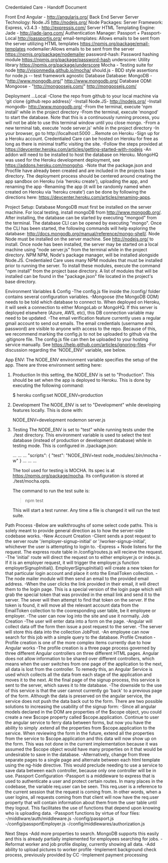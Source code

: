 
Credentialed Care - Handoff Document

Front End
   Angular - http://angularjs.org/
Back End
   Server
      Server Technology: Node.JS http://nodejs.org/
   Node Packages:
      Server Framework: Express, v3.4.3 - http://expressjs.com/
      Server HTML Templating Engine: Jade - http://jade-lang.com/
      Authentication Manager: Passport + Passport-Local  http://passportjs.org/
      email-templates: Allows emails to be sent from the server utilizing HTML templates https://npmjs.org/package/email-templates
      nodemailer:Allows emails to be sent from the server https://npmjs.org/package/nodemailer
      password-hash: Password hashing module https://npmjs.org/package/password-hash
      underscore: Utility library https://npmjs.org/package/underscore
      Mocha - Testing suite for node http://visionmedia.github.io/mocha/
      should.js - BDD style assertions for node.js -- test framework agnostic
Database
   Database: MongoDB - "http://www.mongodb.org/" http://www.mongodb.org/
   Database ODM: Mongoose - "http://mongoosejs.com/" http://mongoosejs.com/

Deployment
   ...Local
      -Clone the repo from github to your local machine via 'git clone {github repo address}'
      -Install Node.JS- http://nodejs.org/
      -Install mongodb- http://www.mongodb.org/
      -From the terminal, execute 'npm install' while in the project directory
      -From the terminal, execute 'mongod' to start the database.  Note that this is a continuously running process, you will not be able to use this terminal window until you close mongo.
      -From a new terminal tab, execute 'node server.js' while in the project directory
      -In your browser, go to http://localhost:5000
   ...Remote on Heroku
      -Sign up for a Heroku account.  Credentialed Care can be hosted on Heroku for free as long as there is minimal traffic visiting the site.
      -Follow the steps provided at https://devcenter.heroku.com/articles/getting-started-with-nodejs
         -An addon will need to be installed to host the database on Heroku.  MongoHQ was used for the Heroku development deployment, see https://addons.heroku.com/mongohq.
         -Note that the package.json and Procfile have already been created and are included in the projects base directory.  The deployment process should be centered around creating the app sandbox on Heroku (via 'heroku create'), uploading the app, and renaming the app
            -Renaming the app (it will be randomly named when created on Heroku via 'heroku create') can be done by following the directions here: https://devcenter.heroku.com/articles/renaming-apps.

Project Setup:
   Database
      MongoDB must first be installed on the server machine.  For local testing, install mongoDB from http://www.mongodb.org/.  After installing, the database can be started by executing "mongod" from the terminal.  The database CLI can be opened by executing "mongo".  Once the CLI has been started, the following commands will help exploring the database: http://docs.mongodb.org/manual/reference/mongo-shell/.
   Node
      Node must be installed on the server machine. See http://nodejs.org/ to install.  Once node has been installed, the server may be started on a local machine using "node server.js" from the terminal while in the project directory.
   NPM
      NPM, Node's package manager, will be installed alongside Node.JS.  Credentialed Care uses many NPM modules that must be installed prior to running the server.  To install these modules, execute the command "npm install" from the project base directory.  A list of modules that will be installed can be found in the "package.json" file located in the project's base directory.

Environment Variables & Config
   -The config.js file inside the /config/ folder contains several configuration variables.
      -Mongoose (the MongoDB ODM) needs to be told which database to connect to.  When deployed on Heroku, it will seek a connection to either MongoLab or MongoHQ.  If this server is deployed elsewhere (Azure, AWS, etc), this DB connection variable may need to be updated.
      -The email verification feature currently uses a regular gmail account to send out emails.  The email credentials (username and password) are visible to anyone with access to the repo.  Because of this, we recommend marking the config.js to not be uploaded to github via the .gitignore file.  The config.js file can then be uploaded to your hosting service manually.  See https://help.github.com/articles/ignoring-files
      -For discussion regarding the 'NODE_ENV' variable, see below.


App ENV:
The NODE_ENV environment variable specifies the setup of the app. There are three environment setting here:
1) Production
   In this setting, the NODE_ENV is set to "Production". This should be set when the app is deployed to Heroku. This is done by executing the following command:

   $ heroku config:set NODE_ENV=production

2) Development
   The NODE_ENV is set to "Development" while developing features locally. This is done with:

   NODE_ENV=development nodemon server.js

3) Testing
   The NODE_ENV is set to "test" while running tests under the ./test directory. This environment variable is used to select the test database (instead of production or development database) while in testing mode. This is configured in ./package.json:

   ...
   ...
   ...
   "scripts": {
     "test": "NODE_ENV=test node_modules/.bin/mocha -w"
   }
   ...
   ...
   ...

   The tool used for testing is MOCHA. Its spec is at https://npmjs.org/package/mocha. 
   Its configuration is stored at ./test/mocha.opts.

   The command to run the test suite is:
   >npm test

   This will start a test runner. Any time a file is changed it will run the test suite.


Path Process 
   -Below are walkthroughs of some select code paths.  This is solely meant to provide general direction as to how the server-side codebase works.
   -New Account Creation
      -Client sends a post request to the server route '/employer-signup-initial' or '/worker-signup-initial', whichever the user is attempting to login to.
      -Express + Node listens for the request.  The express route table in /config/routes.js will recieve the request.
      -The 'initial' route will direct the request on to either employer.js or index.js.  If it is an employer request, it will trigger the employer.js function employerSignupInitial().  EmployerSignupInitial() will create a new token for that particular login account and place it onto the EmailToken collection.
      -The node mailer module will then send an email to the provided email address.
      -When the user clicks the link provided in their email, it will direct them to the login page.  This is a special version of the login page which will grab the special token that was provided in the email link and send it to the server.  The sever will then attempt to find that token on the server.  If the token is found, it will move all the relevant account data from the EmailToken collection to the cooresponding user table, be it employee or employer.
      -The user can now log into the site and use it normally.
   Job Creation
      -The user will enter data into a form on the page.
      -Angular will collect data off the form then issue a post request to the server.
      -The server will store this data into the collection JobPost.
      -An employee can now search for this job with a simple query to the database.
   Profile Creation
      -Profile creation is one of the more complex items currently due to how Angular works
      -The profile creation is a three page process governed by three different Angular controllers on three different HTML pages.  Angular does not allow information to be shared over different controllers, which means when the user switches from one page of the application to the next, all data is lost from the controller.  To remedy this, an Angular Service is used which collects all the data from each stage of the application and moves it to the next.  At the final page of the signup process, this service is sent to the server, which saves it to hte database.
      -The downside to the use of this service is that the user cannot currently go 'back' to a previous page of the form.  Although the data is preserved on the angular service, the service does not push the data back out to the form.  There are two possible solutions to increasing the usability of the signup form:
         -Since all angular models declared in the DOM are properties of the $scope object, you could create a new $scope property called $scope.application.  Continue to user the angular service to ferry data between forms, but now you have the ability to simply .extend all the properties from $scope.application to the service.  When reviewing the form in the future, extend all the properties from the service to $scope.application and this data will now show up on the form.  This was not done in the current implementation because it was assumed the $scope object would have many properties on it that would be undesirable to save in the database.
         -Alternatively, change from three separate pages to a single page and alternate between each html template using the ng-hide directive.  This would preclude needing to use a service to save data between each controller, because only one controller will be in use.
   Passport Configuration
      -Passport is a middleware to express that is used to authenticate a user and protect certain routes.  In many places in the codebase, the variable req.user can be seen.  This req.user is a reference to the current session that the request is coming from.  In other words, when a user logins, all requests coming from that client will now have the req.user property that will contain information about them from the user table until they logout.  This facilitates the use of functions that depend upon knowing who is uploading data.
      -Passport functions by virtue of four files:
         -/middlware/auth/middleware.js
         -/config/passport.js
         -/config/passportEmployer.js
         -/config/middlewares/authorization.js

Next Steps
   -Add more properties to search.  MongoDB supports this easily and this is already partially implemented for employees searching for jobs.
   -Reformat worker and job profile display, currently showing all data.
   -Add ability to upload pictures to worker profile
   -Implement background check process, previously provided by CC
   -Implement payment processing


















